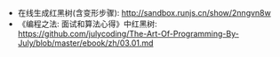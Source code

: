 - 在线生成红黑树(含变形步骤): http://sandbox.runjs.cn/show/2nngvn8w
- 《编程之法: 面试和算法心得》中红黑树: https://github.com/julycoding/The-Art-Of-Programming-By-July/blob/master/ebook/zh/03.01.md